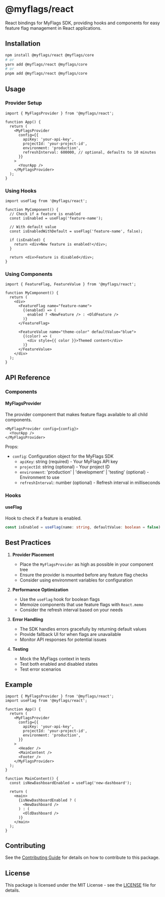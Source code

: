 # @myflags/react

React bindings for MyFlags SDK, providing hooks and components for easy feature flag management in React applications.

## Installation

```bash
npm install @myflags/react @myflags/core
# or
yarn add @myflags/react @myflags/core
# or
pnpm add @myflags/react @myflags/core
```

## Usage

### Provider Setup

```tsx
import { MyFlagsProvider } from '@myflags/react';

function App() {
  return (
    <MyFlagsProvider
      config={{
        apiKey: 'your-api-key',
        projectId: 'your-project-id',
        environment: 'production',
        refreshInterval: 600000, // optional, defaults to 10 minutes
      }}
    >
      <YourApp />
    </MyFlagsProvider>
  );
}
```

### Using Hooks

```tsx
import useFlag from '@myflags/react';

function MyComponent() {
  // Check if a feature is enabled
  const isEnabled = useFlag('feature-name');

  // With default value
  const isEnabledWithDefault = useFlag('feature-name', false);

  if (isEnabled) {
    return <div>New feature is enabled!</div>;
  }

  return <div>Feature is disabled</div>;
}
```

### Using Components

```tsx
import { FeatureFlag, FeatureValue } from '@myflags/react';

function MyComponent() {
  return (
    <div>
      <FeatureFlag name="feature-name">
        {(enabled) => (
          enabled ? <NewFeature /> : <OldFeature />
        )}
      </FeatureFlag>

      <FeatureValue name="theme-color" defaultValue="blue">
        {(color) => (
          <div style={{ color }}>Themed content</div>
        )}
      </FeatureValue>
    </div>
  );
}
```

## API Reference

### Components

#### MyFlagsProvider

The provider component that makes feature flags available to all child components.

```tsx
<MyFlagsProvider config={config}>
  <YourApp />
</MyFlagsProvider>
```

Props:
- `config`: Configuration object for the MyFlags SDK
  - `apiKey`: string (required) - Your MyFlags API key
  - `projectId`: string (optional) - Your project ID
  - `environment`: 'production' | 'development' | 'testing' (optional) - Environment to use
  - `refreshInterval`: number (optional) - Refresh interval in milliseconds

### Hooks

#### useFlag

Hook to check if a feature is enabled.

```typescript
const isEnabled = useFlag(name: string, defaultValue: boolean = false): boolean;
```

## Best Practices

1. **Provider Placement**
   - Place the `MyFlagsProvider` as high as possible in your component tree
   - Ensure the provider is mounted before any feature flag checks
   - Consider using environment variables for configuration

2. **Performance Optimization**
   - Use the `useFlag` hook for boolean flags
   - Memoize components that use feature flags with `React.memo`
   - Consider the refresh interval based on your needs

3. **Error Handling**
   - The SDK handles errors gracefully by returning default values
   - Provide fallback UI for when flags are unavailable
   - Monitor API responses for potential issues

4. **Testing**
   - Mock the MyFlags context in tests
   - Test both enabled and disabled states
   - Test error scenarios

## Example

```tsx
import { MyFlagsProvider } from '@myflags/react';
import useFlag from '@myflags/react';

function App() {
  return (
    <MyFlagsProvider
      config={{
        apiKey: 'your-api-key',
        projectId: 'your-project-id',
        environment: 'production',
      }}
    >
      <Header />
      <MainContent />
      <Footer />
    </MyFlagsProvider>
  );
}

function MainContent() {
  const isNewDashboardEnabled = useFlag('new-dashboard');
  
  return (
    <main>
      {isNewDashboardEnabled ? (
        <NewDashboard />
      ) : (
        <OldDashboard />
      )}
    </main>
  );
}
```

## Contributing

See the [Contributing Guide](../../CONTRIBUTING.md) for details on how to contribute to this package.

## License

This package is licensed under the MIT License - see the [LICENSE](../../LICENSE) file for details. 